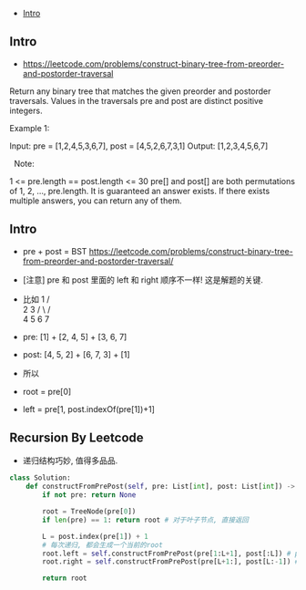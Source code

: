 - [Intro](#intro)

## Intro

- https://leetcode.com/problems/construct-binary-tree-from-preorder-and-postorder-traversal

Return any binary tree that matches the given preorder and postorder traversals.
Values in the traversals pre and post are distinct positive integers.
 

Example 1:

Input: pre = [1,2,4,5,3,6,7], post = [4,5,2,6,7,3,1]
Output: [1,2,3,4,5,6,7]

 
Note:

1 <= pre.length == post.length <= 30
pre[] and post[] are both permutations of 1, 2, ..., pre.length.
It is guaranteed an answer exists. If there exists multiple answers, you can return any of them.








## Intro

- pre + post = BST https://leetcode.com/problems/construct-binary-tree-from-preorder-and-postorder-traversal/
- [注意] pre 和 post 里面的 left 和 right 顺序不一样! 这是解题的关键.

- 比如
       1
      /  \
     2    3
    / \   / \
   4   5 6   7

- pre: [1] + [2, 4, 5] + [3, 6, 7]
- post: [4, 5, 2] + [6, 7, 3] + [1]

- 所以
- root = pre[0]
- left = pre[1, post.indexOf(pre[1])+1]


## Recursion By Leetcode

- 递归结构巧妙, 值得多品品.

```py
class Solution:
    def constructFromPrePost(self, pre: List[int], post: List[int]) -> TreeNode:
        if not pre: return None

        root = TreeNode(pre[0])
        if len(pre) == 1: return root # 对于叶子节点, 直接返回

        L = post.index(pre[1]) + 1
        # 每次递归, 都会生成一个当前的root
        root.left = self.constructFromPrePost(pre[1:L+1], post[:L]) # pre 始终要传入 pre
        root.right = self.constructFromPrePost(pre[L+1:], post[L:-1]) # pre 始终要传入 pre

        return root
```













